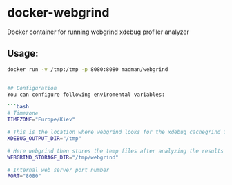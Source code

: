 # docker-webgrind
Docker container for running webgrind xdebug profiler analyzer

## Usage:

```bash
docker run -v /tmp:/tmp -p 8080:8080 madman/webgrind


## Configuration
You can configure following enviromental variables:

```bash
# Timezone
TIMEZONE="Europe/Kiev"

# This is the location where webgrind looks for the xdebug cachegrind files
XDEBUG_OUTPUT_DIR="/tmp"

# Here webgrind then stores the temp files after analyzing the results
WEBGRIND_STORAGE_DIR="/tmp/webgrind"

# Internal web server port number
PORT="8080"
